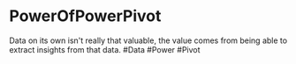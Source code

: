 # PowerOfPowerPivot

Data on its own isn't really that valuable, the value comes from being able to extract insights from that data.
#Data #Power #Pivot
